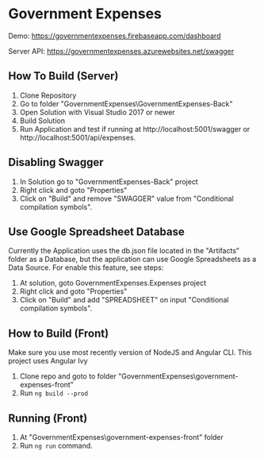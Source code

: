 # Government Expenses
Demo: https://governmentexpenses.firebaseapp.com/dashboard

Server API: https://governmentexpenses.azurewebsites.net/swagger
## How To Build (Server)
1. Clone Repository
2. Go to folder "GovernmentExpenses\GovernmentExpenses-Back"
3. Open Solution with Visual Studio 2017 or newer
4. Build Solution
5. Run Application and test if running at http://localhost:5001/swagger or http://localhost:5001/api/expenses.
## Disabling Swagger
1. In Solution go to "GovernmentExpenses-Back" project
2. Right click and goto "Properties"
3. Click on "Build" and remove "SWAGGER" value from "Conditional compilation symbols".
## Use Google Spreadsheet Database
Currently the Application uses the db.json file located in the "Artifacts" folder as a Database, but the application can use Google Spreadsheets as a Data Source.
For enable this feature, see steps:
1. At solution, goto GovernmentExpenses.Expenses project
2. Right click and goto "Properties"
3. Click on "Build" and add "SPREADSHEET" on input "Conditional compilation symbols".
## How to Build (Front)
Make sure you use most recently version of NodeJS and Angular CLI.
This project uses Angular Ivy
1. Clone repo and goto to folder "GovernmentExpenses\government-expenses-front"
2. Run `ng build --prod`
## Running (Front)
1. At "GovernmentExpenses\government-expenses-front" folder
2. Run `ng run` command.
